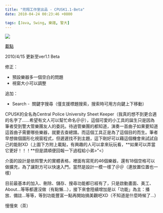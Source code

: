 ```yaml
---
title: "兜翔工作室出品 - CPUSK1.1-Beta"
date: 2010-04-24 00:23:46 +0800

tags: [Java, Swing, 樂譜, 警大]
---
```



[![](/images/slum-area/71_Screenshot-15.png)](http://cssula.twgg.org/wp-content/uploads/2010/04/Screenshot-15.png)



[載點](http://www.cs.nctu.edu.tw/~whchien/CPUSK-Beta.rar)



2010/4/15 更新至ver1.1 Beta



修正：

<ul><li>預設樂器多一個空白的問題</li><li>視窗大小可以調整</li></ul>

追加：

<ul><li>Search -&nbsp; 關鍵字搜尋（僅支援標題搜索，搜索時可用方向鍵上下移動）</li></ul>

CPUSK的全名為Central Police University Sheet Keeper（我真的想不到更合適的名字了&hellip;&hellip;希望有文人可以幫忙命名＠＠），這個可愛的小工具的誕生只是因為筆者受到警大管樂團友人的委託。待過管樂團的都知道，演奏一首曲子如果要知道這首曲子需要哪些樂器，就要去查總譜。而這個工具正是為了這個目的而生。筆者早想做個圖形化視窗程式，但遲遲找不到主題，這下剛好可以藉這個機會來試試自己的能耐XD（上圖下方附上載點，有興趣的人可以拿來玩玩看，**如果可以弄當它更好！！！**但是請順便回報一下過程給小弟&gt;"&lt;）



介面的設計是依照警大的實體表格，裡面有寫死的46個樂器，還有18個空格可以做擴充，為了讓對方可以快速入門，當然是設計一模一樣了＠＠（連放置位置也一樣）



目前最基本的加入、刪除、儲存、搜尋功能都已經有了，只是啟動畫面、美工、About&hellip;等等都還沒做（有點懶&hellip;），接下來會陸續增加是以「功能」為主：播放、備註&hellip;等等，等到功能豐富一點再開始搞美觀吧XD（不知道是什麼時候了&hellip;）



慢慢來（茶）



